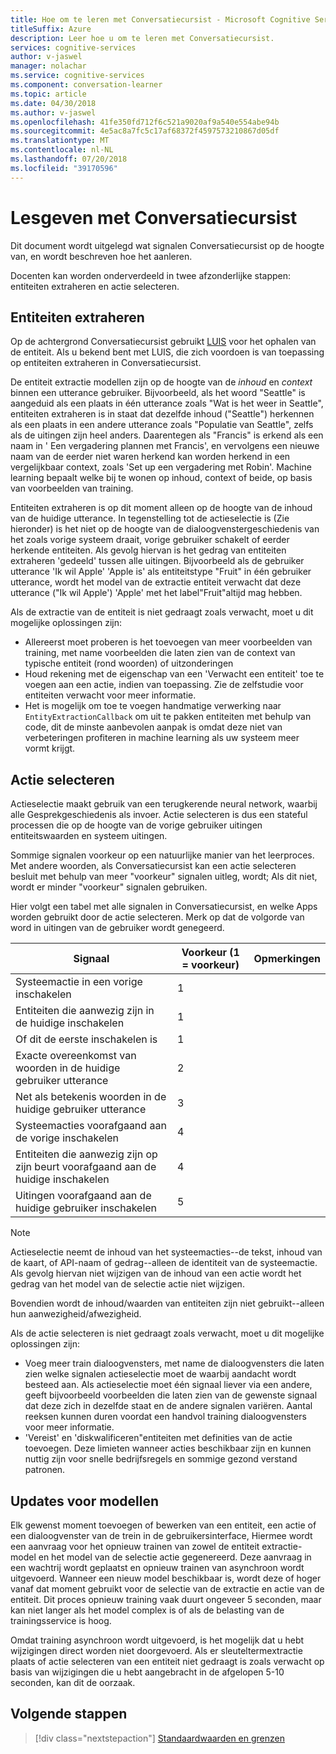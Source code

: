```yaml
---
title: Hoe om te leren met Conversatiecursist - Microsoft Cognitive Services | Microsoft Docs
titleSuffix: Azure
description: Leer hoe u om te leren met Conversatiecursist.
services: cognitive-services
author: v-jaswel
manager: nolachar
ms.service: cognitive-services
ms.component: conversation-learner
ms.topic: article
ms.date: 04/30/2018
ms.author: v-jaswel
ms.openlocfilehash: 41fe350fd712f6c521a9020af9a540e554abe94b
ms.sourcegitcommit: 4e5ac8a7fc5c17af68372f4597573210867d05df
ms.translationtype: MT
ms.contentlocale: nl-NL
ms.lasthandoff: 07/20/2018
ms.locfileid: "39170596"
---
```

# <a name="how-to-teach-with-conversation-learner"></a>Lesgeven met Conversatiecursist 

Dit document wordt uitgelegd wat signalen Conversatiecursist op de hoogte van, en wordt beschreven hoe het aanleren.  

Docenten kan worden onderverdeeld in twee afzonderlijke stappen: entiteiten extraheren en actie selecteren.

## <a name="entity-extraction"></a>Entiteiten extraheren

Op de achtergrond Conversatiecursist gebruikt [LUIS](https://www.luis.ai) voor het ophalen van de entiteit.  Als u bekend bent met LUIS, die zich voordoen is van toepassing op entiteiten extraheren in Conversatiecursist.

De entiteit extractie modellen zijn op de hoogte van de *inhoud* en *context* binnen een utterance gebruiker.  Bijvoorbeeld, als het woord "Seattle" is aangeduid als een plaats in één utterance zoals "Wat is het weer in Seattle", entiteiten extraheren is in staat dat dezelfde inhoud ("Seattle") herkennen als een plaats in een andere utterance zoals "Populatie van Seattle", zelfs als de uitingen zijn heel anders.  Daarentegen als "Francis" is erkend als een naam in ' Een vergadering plannen met Francis', en vervolgens een nieuwe naam van de eerder niet waren herkend kan worden herkend in een vergelijkbaar context, zoals 'Set up een vergadering met Robin'.  Machine learning bepaalt welke bij te wonen op inhoud, context of beide, op basis van voorbeelden van training.

Entiteiten extraheren is op dit moment alleen op de hoogte van de inhoud van de huidige utterance.  In tegenstelling tot de actieselectie is (Zie hieronder) is het niet op de hoogte van de dialoogvenstergeschiedenis van het zoals vorige systeem draait, vorige gebruiker schakelt of eerder herkende entiteiten.  Als gevolg hiervan is het gedrag van entiteiten extraheren 'gedeeld' tussen alle uitingen.  Bijvoorbeeld als de gebruiker utterance 'Ik wil Apple' 'Apple is' als entiteitstype "Fruit" in één gebruiker utterance, wordt het model van de extractie entiteit verwacht dat deze utterance ("Ik wil Apple') 'Apple' met het label"Fruit"altijd mag hebben.

Als de extractie van de entiteit is niet gedraagt zoals verwacht, moet u dit mogelijke oplossingen zijn:

- Allereerst moet proberen is het toevoegen van meer voorbeelden van training, met name voorbeelden die laten zien van de context van typische entiteit (rond woorden) of uitzonderingen
- Houd rekening met de eigenschap van een 'Verwacht een entiteit' toe te voegen aan een actie, indien van toepassing.  Zie de zelfstudie voor entiteiten verwacht voor meer informatie.
- Het is mogelijk om toe te voegen handmatige verwerking naar `EntityExtractionCallback` om uit te pakken entiteiten met behulp van code, dit de minste aanbevolen aanpak is omdat deze niet van verbeteringen profiteren in machine learning als uw systeem meer vormt krijgt.

## <a name="action-selection"></a>Actie selecteren

Actieselectie maakt gebruik van een terugkerende neural network, waarbij alle Gesprekgeschiedenis als invoer.  Actie selecteren is dus een stateful processen die op de hoogte van de vorige gebruiker uitingen entiteitswaarden en systeem uitingen.  

Sommige signalen voorkeur op een natuurlijke manier van het leerproces.  Met andere woorden, als Conversatiecursist kan een actie selecteren besluit met behulp van meer "voorkeur" signalen uitleg, wordt; Als dit niet, wordt er minder "voorkeur" signalen gebruiken.

Hier volgt een tabel met alle signalen in Conversatiecursist, en welke Apps worden gebruikt door de actie selecteren.  Merk op dat de volgorde van word in uitingen van de gebruiker wordt genegeerd.

Signaal | Voorkeur (1 = voorkeur) | Opmerkingen
--- | --- | --- 
Systeemactie in een vorige inschakelen | 1 | 
Entiteiten die aanwezig zijn in de huidige inschakelen | 1 | 
Of dit de eerste inschakelen is | 1 |
Exacte overeenkomst van woorden in de huidige gebruiker utterance | 2 | 
Net als betekenis woorden in de huidige gebruiker utterance | 3 | 
Systeemacties voorafgaand aan de vorige inschakelen | 4 |
Entiteiten die aanwezig zijn op zijn beurt voorafgaand aan de huidige inschakelen | 4 | 
Uitingen voorafgaand aan de huidige gebruiker inschakelen | 5 | 

> [!NOTE]
> Actieselectie neemt de inhoud van het systeemacties--de tekst, inhoud van de kaart, of API-naam of gedrag--alleen de identiteit van de systeemactie.  Als gevolg hiervan niet wijzigen van de inhoud van een actie wordt het gedrag van het model van de selectie actie niet wijzigen.
>
> Bovendien wordt de inhoud/waarden van entiteiten zijn niet gebruikt--alleen hun aanwezigheid/afwezigheid.

Als de actie selecteren is niet gedraagt zoals verwacht, moet u dit mogelijke oplossingen zijn:

- Voeg meer train dialoogvensters, met name de dialoogvensters die laten zien welke signalen actieselectie moet de waarbij aandacht wordt besteed aan.  Als actieselectie moet één signaal liever via een andere, geeft bijvoorbeeld voorbeelden die laten zien van de gewenste signaal dat deze zich in dezelfde staat en de andere signalen variëren.  Aantal reeksen kunnen duren voordat een handvol training dialoogvensters voor meer informatie.
- 'Vereist' en 'diskwalificeren"entiteiten met definities van de actie toevoegen.  Deze limieten wanneer acties beschikbaar zijn en kunnen nuttig zijn voor snelle bedrijfsregels en sommige gezond verstand patronen. 

## <a name="updates-to-models"></a>Updates voor modellen

Elk gewenst moment toevoegen of bewerken van een entiteit, een actie of een dialoogvenster van de trein in de gebruikersinterface, Hiermee wordt een aanvraag voor het opnieuw trainen van zowel de entiteit extractie-model en het model van de selectie actie gegenereerd.  Deze aanvraag in een wachtrij wordt geplaatst en opnieuw trainen van asynchroon wordt uitgevoerd.  Wanneer een nieuw model beschikbaar is, wordt deze of hoger vanaf dat moment gebruikt voor de selectie van de extractie en actie van de entiteit.  Dit proces opnieuw training vaak duurt ongeveer 5 seconden, maar kan niet langer als het model complex is of als de belasting van de trainingsservice is hoog.

Omdat training asynchroon wordt uitgevoerd, is het mogelijk dat u hebt wijzigingen direct worden niet doorgevoerd.  Als er sleuteltermextractie plaats of actie selecteren van een entiteit niet gedraagt is zoals verwacht op basis van wijzigingen die u hebt aangebracht in de afgelopen 5-10 seconden, kan dit de oorzaak.

## <a name="next-steps"></a>Volgende stappen

> [!div class="nextstepaction"]
> [Standaardwaarden en grenzen](./cl-values-and-boundaries.md)
